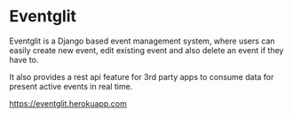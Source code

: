 # Eventglit
Eventglit is a Django based event management system, where users can easily create new event, edit existing event 
and also delete an event if they have to.

It also provides a rest api feature for 3rd party apps to consume data for present active events in real time.

https://eventglit.herokuapp.com
